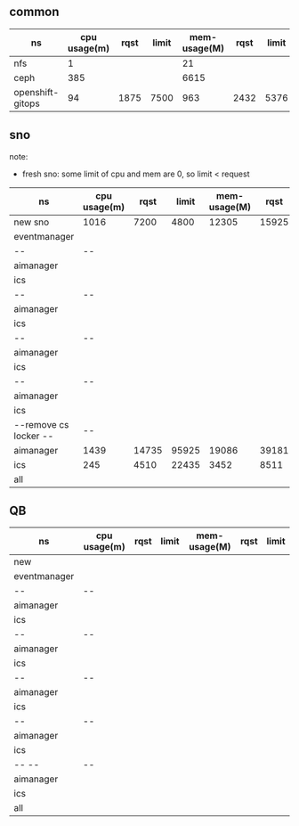 ## common
|ns|cpu usage(m)|rqst|limit|mem-usage(M)|rqst|limit|pods|
|---|---|--|--| ---|---|--| --|
|nfs | 1| | |21 | | |1|
|ceph | 385| | |6615 | | |29|
|openshift-gitops | 94|1875 |7500 | 963|2432 | 5376|8|


## sno 
note:
- fresh sno: some limit of cpu and mem are 0, so limit < request


|ns|cpu usage(m)|rqst|limit|mem-usage(M)|rqst|limit|
|---|---|--|--| ---|---|--|
|new sno | 1016|7200 |4800 | 12305| 15925|6080 |
|eventmanager | | | | | | |
|-- |-- | | | | | |
|aimanager| | | | | | |
|ics | | | | | | |
|-- |-- | | | | | |
|aimanager| | | | | | |
|ics | | | | | | |
|-- |-- | | | | | |
|aimanager| | | | | | |
|ics | | | | | | |
|-- |-- | | | | | |
|aimanager| | | | | | |
|ics | | | | | | |
|--remove cs locker -- |-- | | | | | |
|aimanager| 1439|14735 |95925 | 19086|39181 | 114520|
|ics | 245| 4510|22435 | 3452|8511 |17655 |
|all | | | | | | |



## QB
|ns|cpu usage(m)|rqst|limit|mem-usage(M)|rqst|limit|
|---|---|--|--| ---|---|--|
|new  | | | | | | |
|eventmanager | | | | | | |
|-- |-- | | | | | |
|aimanager| | | | | | |
|ics | | | | | | |
|-- |-- | | | | | |
|aimanager| | | | | | |
|ics | | | | | | |
|-- |-- | | | | | |
|aimanager| | | | | | |
|ics | | | | | | |
|-- |-- | | | | | |
|aimanager| | | | | | |
|ics | | | | | | |
|-- -- |-- | | | | | |
|aimanager|   | | | | | |
|ics |   | | | | | |
|all | | | | | | |
